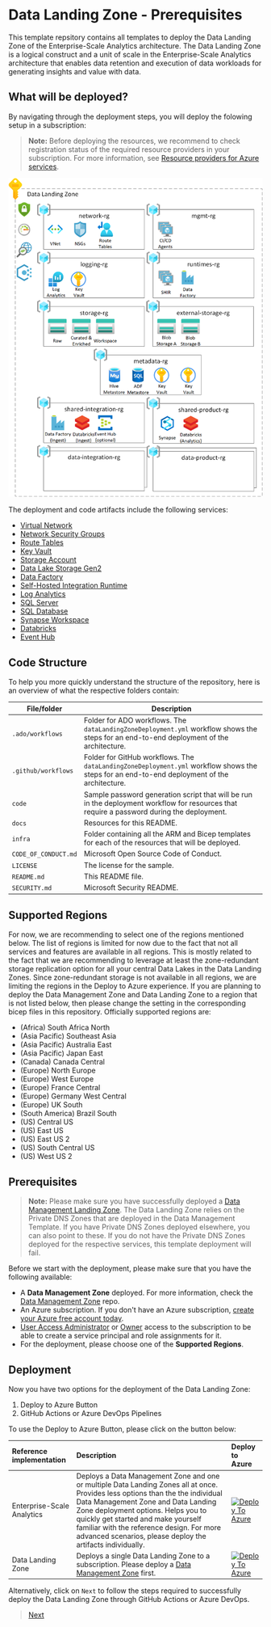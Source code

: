 # Data Landing Zone - Prerequisites

This template repsitory contains all templates to deploy the Data Landing Zone of the Enterprise-Scale Analytics architecture. The Data Landing Zone is a logical construct and a unit of scale in the Enterprise-Scale Analytics architecture that enables data retention and execution of data workloads for generating insights and value with data.

## What will be deployed?

By navigating through the deployment steps, you will deploy the folowing setup in a subscription:

> **Note:** Before deploying the resources, we recommend to check registration status of the required resource providers in your subscription. For more information, see [Resource providers for Azure services](https://docs.microsoft.com/azure/azure-resource-manager/management/resource-providers-and-types).

![Data Landing Zone](/docs/images/DataLandingZone.png)

The deployment and code artifacts include the following services:

- [Virtual Network](https://docs.microsoft.com/azure/virtual-network/virtual-networks-overview)
- [Network Security Groups](https://docs.microsoft.com/azure/virtual-network/network-security-groups-overview)
- [Route Tables](https://docs.microsoft.com/azure/virtual-network/virtual-networks-udr-overview)
- [Key Vault](https://docs.microsoft.com/azure/key-vault/general)
- [Storage Account](https://docs.microsoft.com/azure/storage/common/storage-account-overview)
- [Data Lake Storage Gen2](https://docs.microsoft.com/azure/storage/blobs/data-lake-storage-introduction)
- [Data Factory](https://docs.microsoft.com/azure/data-factory/)
- [Self-Hosted Integration Runtime](https://docs.microsoft.com/azure/data-factory/create-self-hosted-integration-runtime)
- [Log Analytics](https://docs.microsoft.com/azure/azure-monitor/learn/quick-create-workspace)
- [SQL Server](https://docs.microsoft.com/sql/sql-server/?view=sql-server-ver15)
- [SQL Database](https://docs.microsoft.com/azure/azure-sql/database/)
- [Synapse Workspace](https://docs.microsoft.com/azure/synapse-analytics/)
- [Databricks](https://docs.microsoft.com/azure/databricks/)
- [Event Hub](https://docs.microsoft.com/azure/event-hubs/)

## Code Structure

To help you more quickly understand the structure of the repository, here is an overview of what the respective folders contain:

| File/folder                   | Description                                |
| ----------------------------- | ------------------------------------------ |
| `.ado/workflows`              | Folder for ADO workflows. The `dataLandingZoneDeployment.yml` workflow shows the steps for an end-to-end deployment of the architecture. |
| `.github/workflows`           | Folder for GitHub workflows. The `dataLandingZoneDeployment.yml` workflow shows the steps for an end-to-end deployment of the architecture. |
| `code`                        | Sample password generation script that will be run in the deployment workflow for resources that require a password during the deployment. |
| `docs`                        | Resources for this README.                 |
| `infra`                       | Folder containing all the ARM and Bicep templates for each of the resources that will be deployed. |
| `CODE_OF_CONDUCT.md`          | Microsoft Open Source Code of Conduct.     |
| `LICENSE`                     | The license for the sample.                |
| `README.md`                   | This README file.                          |
| `SECURITY.md`                 | Microsoft Security README.                 |

## Supported Regions

For now, we are recommending to select one of the regions mentioned below. The list of regions is limited for now due to the fact that not all services and features are available in all regions. This is mostly related to the fact that we are recommending to leverage at least the zone-redundant storage replication option for all your central Data Lakes in the Data Landing Zones. Since zone-redundant storage is not available in all regions, we are limiting the regions in the Deploy to Azure experience. If you are planning to deploy the Data Management Zone and Data Landing Zone to a region that is not listed below, then please change the setting in the corresponding bicep files in this repository. Officially supported regions are:

- (Africa) South Africa North
- (Asia Pacific) Southeast Asia
- (Asia Pacific) Australia East
- (Asia Pacific) Japan East
- (Canada) Canada Central
- (Europe) North Europe
- (Europe) West Europe
- (Europe) France Central
- (Europe) Germany West Central
- (Europe) UK South
- (South America) Brazil South
- (US) Central US
- (US) East US
- (US) East US 2
- (US) South Central US
- (US) West US 2

## Prerequisites

> **Note:** Please make sure you have successfully deployed a [Data Management Landing Zone](https://github.com/Azure/data-management-zone). The Data Landing Zone relies on the Private DNS Zones that are deployed in the Data Management Template. If you have Private DNS Zones deployed elsewhere, you can also point to these. If you do not have the Private DNS Zones deployed for the respective services, this template deployment will fail.

Before we start with the deployment, please make sure that you have the following available:

- A **Data Management Zone** deployed. For more information, check the [Data Management Zone](https://github.com/Azure/data-management-zone) repo.
- An Azure subscription. If you don't have an Azure subscription, [create your Azure free account today](https://azure.microsoft.com/free/).
- [User Access Administrator](https://docs.microsoft.com/azure/role-based-access-control/built-in-roles#user-access-administrator) or [Owner](https://docs.microsoft.com/azure/role-based-access-control/built-in-roles#owner) access to the subscription to be able to create a service principal and role assignments for it.
- For the deployment, please choose one of the **Supported Regions**.

## Deployment

Now you have two options for the deployment of the Data Landing Zone:

1. Deploy to Azure Button
2. GitHub Actions or Azure DevOps Pipelines

To use the Deploy to Azure Button, please click on the button below:

| Reference implementation   | Description | Deploy to Azure |
|:---------------------------|:------------|:----------------|
| Enterprise-Scale Analytics | Deploys a Data Management Zone and one or multiple Data Landing Zones all at once. Provides less options than the the individual Data Management Zone and Data Landing Zone deployment options. Helps you to quickly get started and make yourself familiar with the reference design. For more advanced scenarios, please deploy the artifacts individually. |[![Deploy To Azure](https://aka.ms/deploytoazurebutton)](https://portal.azure.com/#blade/Microsoft_Azure_CreateUIDef/CustomDeploymentBlade/uri/https%3A%2F%2Fraw.githubusercontent.com%2FAzure%2Fdata-management-zone%2Fmain%2Fdocs%2Freference%2FenterpriseScaleAnalytics.json/uiFormDefinitionUri/https%3A%2F%2Fraw.githubusercontent.com%2FAzure%2Fdata-management-zone%2Fmain%2Fdocs%2Freference%2Fportal.enterpriseScaleAnalytics.json) |
| Data Landing Zone          | Deploys a single Data Landing Zone to a subscription. Please deploy a [Data Management Zone](https://github.com/Azure/data-management-zone) first. |[![Deploy To Azure](https://aka.ms/deploytoazurebutton)](https://portal.azure.com/#blade/Microsoft_Azure_CreateUIDef/CustomDeploymentBlade/uri/https%3A%2F%2Fraw.githubusercontent.com%2FAzure%2Fdata-landing-zone%2Fmain%2Finfra%2Fmain.json/uiFormDefinitionUri/https%3A%2F%2Fraw.githubusercontent.com%2FAzure%2Fdata-landing-zone%2Fmain%2Fdocs%2Freference%2Fportal.dataLandingZone.json) |

Alternatively, click on `Next` to follow the steps required to successfully deploy the Data Landing Zone through GitHub Actions or Azure DevOps.

>[Next](/docs/DataManagementAnalytics-CreateRepository.md)

